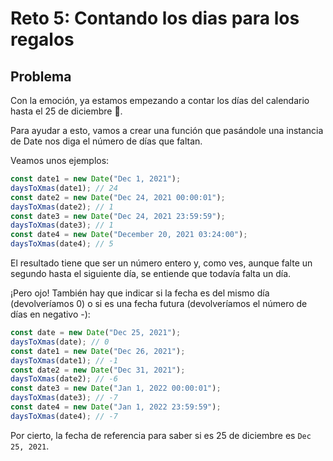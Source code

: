 # Reto 5: Contando los dias para los regalos

## Problema

Con la emoción, ya estamos empezando a contar los días del calendario hasta el 25 de diciembre 📆.

Para ayudar a esto, vamos a crear una función que pasándole una instancia de Date nos diga el número de días que faltan.

Veamos unos ejemplos:

```js
const date1 = new Date("Dec 1, 2021");
daysToXmas(date1); // 24
const date2 = new Date("Dec 24, 2021 00:00:01");
daysToXmas(date2); // 1
const date3 = new Date("Dec 24, 2021 23:59:59");
daysToXmas(date3); // 1
const date4 = new Date("December 20, 2021 03:24:00");
daysToXmas(date4); // 5
```

El resultado tiene que ser un número entero y, como ves, aunque falte un segundo hasta el siguiente día, se entiende que todavía falta un día.

¡Pero ojo! También hay que indicar si la fecha es del mismo día (devolveríamos 0) o si es una fecha futura (devolveríamos el número de días en negativo -):

```js
const date = new Date("Dec 25, 2021");
daysToXmas(date); // 0
const date1 = new Date("Dec 26, 2021");
daysToXmas(date1); // -1
const date2 = new Date("Dec 31, 2021");
daysToXmas(date2); // -6
const date3 = new Date("Jan 1, 2022 00:00:01");
daysToXmas(date3); // -7
const date4 = new Date("Jan 1, 2022 23:59:59");
daysToXmas(date4); // -7
```

Por cierto, la fecha de referencia para saber si es 25 de diciembre es `Dec 25, 2021`.
